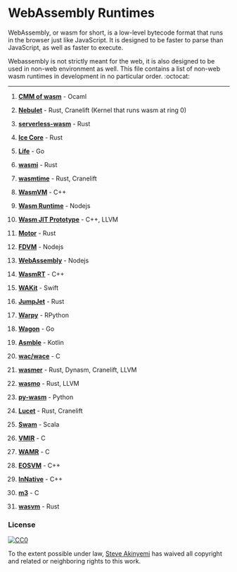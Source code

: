 # WebAssembly Runtimes
WebAssembly, or wasm for short, is a low-level bytecode format that runs in the browser just like JavaScript.
It is designed to be faster to parse than JavaScript, as well as faster to execute.

Webassembly is not strictly meant for the web, it is also designed to be used in non-web environment as well.
This file contains a list of non-web wasm runtimes in development in no particular order. :octocat:

------------------------------------------------------------------------------------------------------

1. **[CMM of wasm](https://github.com/SimonJF/cmm_of_wasm)** - Ocaml

2. **[Nebulet](https://github.com/nebulet/nebulet)** - Rust, Cranelift (Kernel that runs wasm at ring 0)

3. **[serverless-wasm](https://github.com/Geal/serverless-wasm)** - Rust

4. **[Ice Core](https://github.com/losfair/IceCore)** - Rust

5. **[Life](https://github.com/perlin-network/life)** - Go

6. **[wasmi](https://github.com/paritytech/wasmi)** - Rust

7. **[wasmtime](https://github.com/CraneStation/wasmtime)** - Rust, Cranelift

8. **[WasmVM](https://github.com/LuisHsu/WasmVM)** - C++

9. **[Wasm Runtime](https://github.com/kgtkr/wasm-runtime)** - Nodejs

10. **[Wasm JIT Prototype](https://github.com/WebAssembly/wasm-jit-prototype)** - C++, LLVM

11. **[Motor](https://github.com/penberg/motor)** - Rust

12. **[FDVM](https://github.com/funcdef/fdvm)** - Nodejs

13. **[WebAssembly](https://github.com/dcodeIO/webassembly)** - Nodejs

14. **[WasmRT](https://github.com/rhitchcock/wasmrt)** - C++

15. **[WAKit](https://github.com/akkyie/WAKit)** - Swift

16. **[JumpJet](https://github.com/jawm/jumpjet)** - Rust

17. **[Warpy](https://github.com/kanaka/warpy)** - RPython

18. **[Wagon](https://github.com/go-interpreter/wagon)** - Go

19. **[Asmble](https://github.com/cretz/asmble)** - Kotlin

20. **[wac/wace](https://github.com/kanaka/wac)** - C

21. **[wasmer](https://github.com/wasmerio/wasmer)** - Rust, Dynasm, Cranelift, LLVM

22. **[wasmo](https://github.com/appcypher/wasmo)** - Rust, LLVM

23. **[py-wasm](https://github.com/ethereum/py-wasm)** - Python

24. **[Lucet](https://github.com/fastly/lucet)** - Rust, Cranelift

25. **[Swam](https://github.com/satabin/swam)** - Scala

26. **[VMIR](https://github.com/andoma/vmir)** - C

27. **[WAMR](https://github.com/intel/wasm-micro-runtime)** - C

28. **[EOSVM](https://github.com/EOSIO/eos-vm)** - C++

29. **[InNative](https://github.com/innative-sdk/innative)** - C++

30. **[m3](https://github.com/soundandform/m3)** - C

31. **[wasvm](https://github.com/kogai/wasvm)** - Rust

### License

[![CC0](http://mirrors.creativecommons.org/presskit/buttons/88x31/svg/cc-zero.svg)](https://creativecommons.org/publicdomain/zero/1.0/)

To the extent possible under law, [Steve Akinyemi](https://github.com/appcypher) has waived all copyright and related or neighboring rights to this work.
